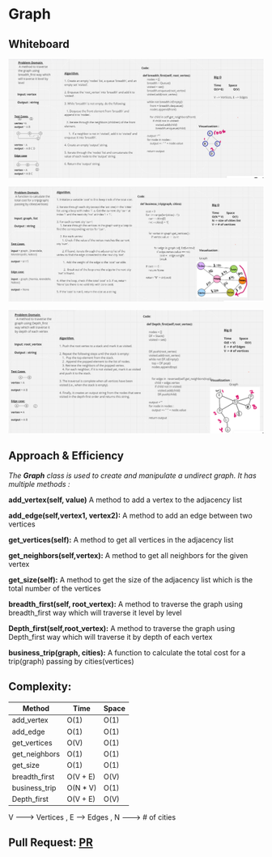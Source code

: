 # Graph

## Whiteboard

![breadth_first](./CC36.jpg)

![business_trip](./CC37.jpg)

![depth_first](./CC38.png)

## Approach & Efficiency


*The **Graph** class is used to create and manipulate a undirect graph. It has multiple methods :*

**add_vertex(self, value)**  A method to add a vertex to the adjacency list

**add_edge(self,vertex1, vertex2):**    A method to add an edge between two vertices

**get_vertices(self):**      A method to get all vertices in the adjacency list

**get_neighbors(self,vertex):**   A method to get all neighbors for the given vertex

**get_size(self):**   A method to get the size of the adjacency list which is the total number of the vertices

**breadth_first(self, root_vertex):**    A method to traverse the graph using breadth_first way which will traverse it level by level

**Depth_first(self,root_vertex):**    A method to traverse the graph using Depth_first way which will traverse it by depth of each vertex

**business_trip(graph, cities):**   A function to calculate the total cost for a trip(graph) passing by cities(vertices)


## Complexity:

| Method        | Time | Space |
|--------       |------|-------|
| add_vertex    | O(1) | O(1)  |
| add_edge      | O(1) | O(1)  |
| get_vertices  | O(V) | O(1)  |
| get_neighbors | O(1) | O(1)  |
| get_size      | O(1) | O(1)  |
| breadth_first | O(V + E) | O(V)  |  
| business_trip | O(N * V) | O(1)  |
| Depth_first   | O(V + E) | O(V)  |  
V ---> Vertices , E --> Edges , N ---> # of cities



## Pull Request: [PR](https://github.com/DohaKhamaiseh/data-structures-and-algorithms/pull/69)
